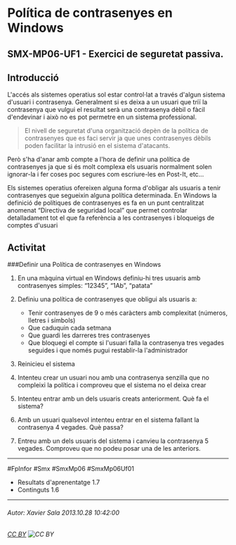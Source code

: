 # Política de contrasenyes en Windows
## SMX-MP06-UF1 - Exercici de seguretat passiva. 
Introducció
--------------
L'accés als sistemes operatius sol estar control·lat a través d'algun sistema d'usuari i contrasenya. Generalment si es deixa a un usuari que triï la contrasenya que vulgui el resultat serà una contrasenya dèbil o fàcil d'endevinar i això no es pot permetre en un sistema professional.

> El nivell de seguretat d'una organització depèn de la política de contrasenyes que es faci servir ja que unes contrasenyes dèbils poden facilitar la intrusió en el sistema d'atacants.

Però s'ha d'anar amb compte a l'hora de definir una política de contrasenyes ja que si és molt complexa els usuaris normalment solen ignorar-la i fer coses poc segures com escriure-les en Post-It, etc... 

Els sistemes operatius ofereixen alguna forma d'obligar als usuaris a tenir contrasenyes que segueixin alguna política determinada. En Windows la definició de polítiques de contrasenyes es fa en un punt centralitzat anomenat “Directiva de seguridad local” que permet controlar detalladament tot el que fa referència a les contrasenyes i bloqueigs de comptes d'usuari

Activitat
-----------------------

###Definir una Política de contrasenyes en Windows

1. En una màquina virtual en Windows definiu-hi tres usuaris amb contrasenyes simples: “12345”, “1Ab”, “patata”

2. Definiu una política de contrasenyes que obligui als usuaris a:

    * Tenir contrasenyes de 9 o més caràcters amb complexitat (números, lletres i símbols)
    * Que caduquin cada setmana
    * Que guardi les darreres tres contrasenyes
    * Que bloquegi el compte si l'usuari falla la contrasenya tres vegades seguides i que només pugui restablir-la l'administrador

3. Reinicieu el sistema

4. Intenteu crear un usuari nou amb una contrasenya senzilla que no compleixi la política i comproveu que el sistema no el deixa crear

5. Intenteu entrar amb un dels usuaris creats anteriorment. Què fa el sistema?

6. Amb un usuari qualsevol intenteu entrar en el sistema fallant la contrasenya 4 vegades. Què passa?

7. Entreu amb un dels usuaris del sistema i canvieu la contrasenya 5 vegades. Comproveu que no podeu posar una de les anteriors.


---

#FpInfor #Smx #SmxMp06 #SmxMp06Uf01

* Resultats d'aprenentatge 1.7
* Continguts 1.6
---

###### Autor: Xavier Sala 2013.10.28 10:42:00
###### [CC BY](https://creativecommons.org/licenses/by/4.0/) ![CC BY](https://licensebuttons.net/l/by/3.0/80x15.png)
